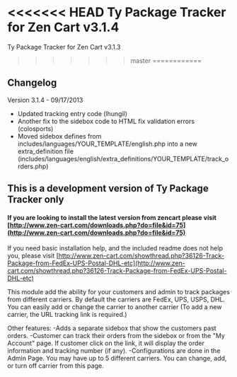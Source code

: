 <<<<<<< HEAD
Ty Package Tracker for Zen Cart v3.1.4
=======
Ty Package Tracker for Zen Cart v3.1.3
>>>>>>> master
============

Changelog
---------------
<p>Version 3.1.4 - 09/17/2013</p>
<ul>
<li>Updated tracking entry code (lhungil)</li>
<li>Another fix to the sidebox code to HTML fix validation errors (colosports)</li>
<li>Moved sidebox defines from includes/languages/YOUR_TEMPLATE/english.php into a new extra_definition file (includes/languages/english/extra_definitions/YOUR_TEMPLATE/track_orders.php)</li>
</ul>

## This is a development version of Ty Package Tracker only
#### If you are looking to install the latest version from zencart please visit [http://www.zen-cart.com/downloads.php?do=file&id=75](http://www.zen-cart.com/downloads.php?do=file&id=75)

If you need basic installation help, and the included readme does not help you, please visit [http://www.zen-cart.com/showthread.php?36126-Track-Package-from-FedEx-UPS-Postal-DHL-etc](http://www.zen-cart.com/showthread.php?36126-Track-Package-from-FedEx-UPS-Postal-DHL-etc)

This module add the ability for your customers and admin to track packages from different carriers. By default the carriers are FedEx, UPS, USPS, DHL. You can easily add or change the carrier to another carrier (To add a new carrier, the URL tracking link is required.)

Other features:
-Adds a separate sidebox that show the customers past orders.
-Customer can track their orders from the sidebox or from the "My Account" page. If customer click on the link, it will display the order information and tracking number (if any).
-Configurations are done in the Admin Page. You may have up to 5 different carriers. You can change, add, or turn off carrier from this page. 
